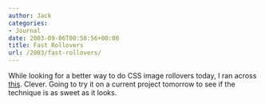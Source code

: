 ```yaml
---
author: Jack
categories:
- Journal
date: 2003-09-06T00:58:56+00:00
title: Fast Rollovers
url: /2003/fast-rollovers/
---
```


While looking for a better way to do CSS image rollovers today, I ran across [this][1]. Clever. Going to try it on a current project tomorrow to see if the technique is as sweet as it looks.

 [1]: http://www.pixy.cz/blogg/clanky/cssnopreloadrollovers/